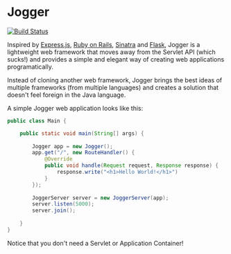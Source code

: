 # Jogger

[![Build Status](https://buildhive.cloudbees.com/job/germanescobar/job/jogger/badge/icon)](https://buildhive.cloudbees.com/job/germanescobar/job/jogger/)

Inspired by [Express.js](http://expressjs.com/), [Ruby on Rails](http://rubyonrails.org/), [Sinatra](http://www.sinatrarb.com/) and [Flask](http://flask.pocoo.org/), Jogger is a lightweight web framework that moves away from the Servlet API (which sucks!) and provides a simple and elegant way of creating web applications programatically.

Instead of cloning another web framework, Jogger brings the best ideas of multiple frameworks (from multiple languages) and creates a solution that doesn't feel foreign in the Java language.

A simple Jogger web application looks like this:

```java
public class Main {

    public static void main(String[] args) {
    
        Jogger app = new Jogger();
        app.get("/", new RouteHandler() {
            @Override
            public void handle(Request request, Response response) {
                response.write("<h1>Hello World!</h1>")
            }
        });
        
        JoggerServer server = new JoggerServer(app);
        server.listen(5000);
        server.join();
        
    }
}
```

Notice that you don't need a Servlet or Application Container!
